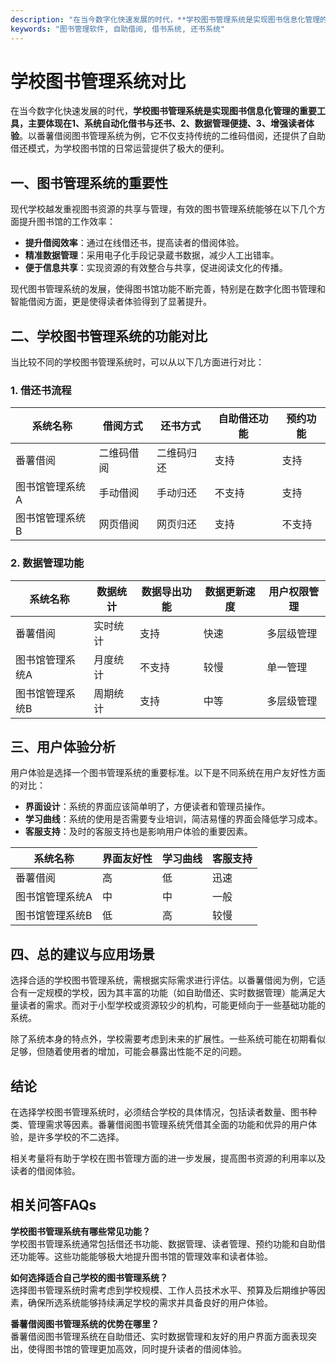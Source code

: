 ```yaml
---
description: "在当今数字化快速发展的时代，**学校图书管理系统是实现图书信息化管理的重要工具，主要体现在1、系统自动化借书与还书、2、数据管理便捷、3、增强读者体验**。以番薯借阅图书管理系统为例，它不仅支持传统的二维码借阅，还提供了自助借还模式，为学校图书馆的日常运营提供了极大的便利。"
keywords: "图书管理软件, 自助借阅, 借书系统, 还书系统"
---
```

# 学校图书管理系统对比

在当今数字化快速发展的时代，**学校图书管理系统是实现图书信息化管理的重要工具，主要体现在1、系统自动化借书与还书、2、数据管理便捷、3、增强读者体验**。以番薯借阅图书管理系统为例，它不仅支持传统的二维码借阅，还提供了自助借还模式，为学校图书馆的日常运营提供了极大的便利。

## 一、图书管理系统的重要性

现代学校越发重视图书资源的共享与管理，有效的图书管理系统能够在以下几个方面提升图书馆的工作效率：

- **提升借阅效率**：通过在线借还书，提高读者的借阅体验。
- **精准数据管理**：采用电子化手段记录蔵书数据，减少人工出错率。
- **便于信息共享**：实现资源的有效整合与共享，促进阅读文化的传播。

现代图书管理系统的发展，使得图书馆功能不断完善，特别是在数字化图书管理和智能借阅方面，更是使得读者体验得到了显著提升。

## 二、学校图书管理系统的功能对比

当比较不同的学校图书管理系统时，可以从以下几方面进行对比：

### 1. 借还书流程

| 系统名称           | 借阅方式         | 还书方式         | 自助借还功能 | 预约功能 |
|--------------------|------------------|------------------|--------------|----------|
| 番薯借阅           | 二维码借阅       | 二维码归还       | 支持         | 支持     |
| 图书馆管理系统A    | 手动借阅         | 手动归还         | 不支持       | 支持     |
| 图书馆管理系统B    | 网页借阅         | 网页归还         | 支持         | 不支持   |

### 2. 数据管理功能

| 系统名称           | 数据统计         | 数据导出功能 | 数据更新速度 | 用户权限管理 |
|--------------------|-------------------|---------------|---------------|---------------|
| 番薯借阅           | 实时统计         | 支持          | 快速          | 多层级管理   |
| 图书馆管理系统A    | 月度统计         | 不支持        | 较慢          | 单一管理     |
| 图书馆管理系统B    | 周期统计         | 支持          | 中等          | 多层级管理   |

## 三、用户体验分析

用户体验是选择一个图书管理系统的重要标准。以下是不同系统在用户友好性方面的对比：

- **界面设计**：系统的界面应该简单明了，方便读者和管理员操作。
- **学习曲线**：系统的使用是否需要专业培训，简洁易懂的界面会降低学习成本。
- **客服支持**：及时的客服支持也是影响用户体验的重要因素。

| 系统名称           | 界面友好性 | 学习曲线 | 客服支持 |
|--------------------|------------|----------|----------|
| 番薯借阅           | 高         | 低       | 迅速     |
| 图书馆管理系统A    | 中         | 中       | 一般     |
| 图书馆管理系统B    | 低         | 高       | 较慢     |

## 四、总的建议与应用场景

选择合适的学校图书管理系统，需根据实际需求进行评估。以番薯借阅为例，它适合有一定规模的学校，因为其丰富的功能（如自助借还、实时数据管理）能满足大量读者的需求。而对于小型学校或资源较少的机构，可能更倾向于一些基础功能的系统。

除了系统本身的特点外，学校需要考虑到未来的扩展性。一些系统可能在初期看似足够，但随着使用者的增加，可能会暴露出性能不足的问题。

## 结论

在选择学校图书管理系统时，必须结合学校的具体情况，包括读者数量、图书种类、管理需求等因素。番薯借阅图书管理系统凭借其全面的功能和优异的用户体验，是许多学校的不二选择。

相关考量将有助于学校在图书管理方面的进一步发展，提高图书资源的利用率以及读者的借阅体验。

## 相关问答FAQs

**学校图书管理系统有哪些常见功能？**  
学校图书管理系统通常包括借还书功能、数据管理、读者管理、预约功能和自助借还功能等。这些功能能够极大地提升图书馆的管理效率和读者体验。

**如何选择适合自己学校的图书管理系统？**  
选择图书管理系统时需考虑到学校规模、工作人员技术水平、预算及后期维护等因素，确保所选系统能够持续满足学校的需求并具备良好的用户体验。

**番薯借阅图书管理系统的优势在哪里？**  
番薯借阅图书管理系统在自助借还、实时数据管理和友好的用户界面方面表现突出，使得图书馆的管理更加高效，同时提升读者的借阅体验。
